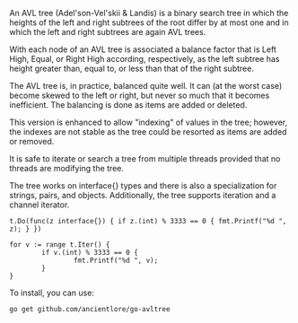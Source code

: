 An AVL tree (Adel'son-Vel'skii & Landis) is a binary search tree in which the heights of the left and right subtrees of the root differ by at most one and in which the left and right subtrees are again AVL trees.

With each node of an AVL tree is associated a balance factor that is Left High, Equal, or Right High according, respectively, as the left subtree has height greater than, equal to, or less than that of the right subtree.

The AVL tree is, in practice, balanced quite well. It can (at the worst case) become skewed to the left or right, but never so much that it becomes inefficient. The balancing is done as items are added or deleted.

This version is enhanced to allow "indexing" of values in the tree; however, the indexes are not stable as the tree could be resorted as items are added or removed.

It is safe to iterate or search a tree from multiple threads provided that no threads are modifying the tree.

The tree works on interface{} types and there is also a specialization for strings, pairs, and objects. Additionally, the tree supports iteration and a channel iterator.

	t.Do(func(z interface{}) { if z.(int) % 3333 == 0 { fmt.Printf("%d ", z); } })

	for v := range t.Iter() {
        	if v.(int) % 3333 == 0 {
                	fmt.Printf("%d ", v);
        	}
	}

To install, you can use:

	go get github.com/ancientlore/go-avltree

